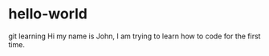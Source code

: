 # hello-world
git learning 
Hi my name is John, I am trying to learn how to code for the first time.
